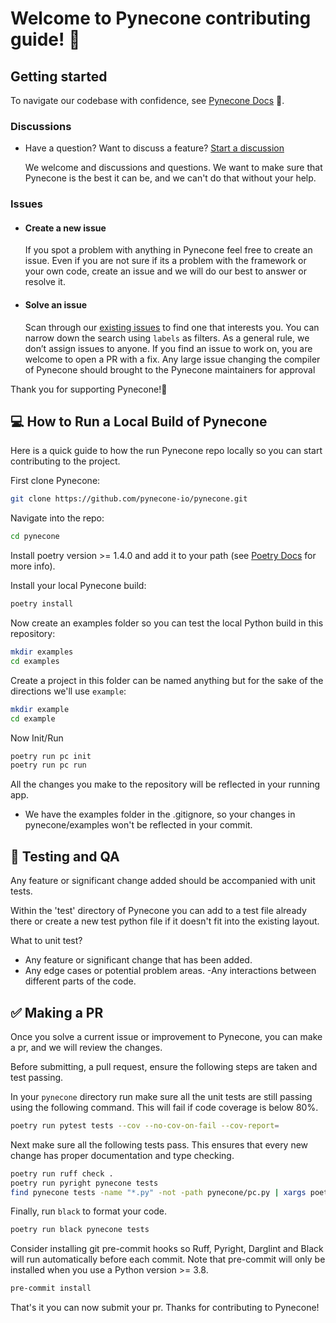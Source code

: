 # Welcome to Pynecone contributing guide! 🥳

## Getting started

To navigate our codebase with confidence, see [Pynecone Docs](https://pynecone.io/docs/getting-started/introduction) :confetti_ball:. 

### Discussions

- Have a question? Want to discuss a feature? [Start a discussion](https://github.com/pynecone-io/pynecone/discussions)

    We welcome and discussions and questions. We want to make sure that Pynecone is the best it can be, and we can't do that without your help.

### Issues

* #### Create a new issue

    If you spot a problem with anything in Pynecone feel free to create an issue. Even if you are not sure if its a problem with the framework or your own code, create an issue and we will do our best to answer or resolve it.

* #### Solve an issue

    Scan through our [existing issues](https://github.com/pynecone-io/pynecone/issues) to find one that interests you. You can narrow down the search using `labels` as filters. As a general rule, we don’t assign issues to anyone. If you find an issue to work on, you are welcome to open a PR with a fix. Any large issue changing the compiler of Pynecone should brought to the Pynecone maintainers for approval

Thank you for supporting Pynecone!🎊

## 💻 How to Run a Local Build of Pynecone 
Here is a quick guide to how the run Pynecone repo locally so you can start contributing to the project.

First clone Pynecone:
``` bash
git clone https://github.com/pynecone-io/pynecone.git
```

Navigate into the repo:
``` bash
cd pynecone
```

Install poetry version >= 1.4.0 and add it to your path (see [Poetry Docs](https://python-poetry.org/docs/#installation) for more info).

Install your local Pynecone build:
``` bash
poetry install
```

Now create an examples folder so you can test the local Python build in this repository:
``` bash
mkdir examples
cd examples
```

Create a project in this folder can be named anything but for the sake of the directions we'll use `example`:
``` bash
mkdir example
cd example
```

Now Init/Run
``` bash
poetry run pc init
poetry run pc run
```

All the changes you make to the repository will be reflected in your running app.
* We have the examples folder in the .gitignore, so your changes in pynecone/examples won't be reflected in your commit.

## 🧪 Testing and QA

Any feature or significant change added should be accompanied with unit tests.

Within the 'test' directory of Pynecone you can add to a test file already there or create a new test python file if it doesn't fit into the existing layout.

What to unit test?
- Any feature or significant change that has been added.
- Any edge cases or potential problem areas.
 -Any interactions between different parts of the code.


## ✅ Making a PR

Once you solve a current issue or improvement to Pynecone, you can make a pr, and we will review the changes. 

Before submitting, a pull request, ensure the following steps are taken and test passing.

In your `pynecone` directory run make sure all the unit tests are still passing using the following command.
This will fail if code coverage is below 80%.
``` bash
poetry run pytest tests --cov --no-cov-on-fail --cov-report= 
```
Next make sure all the following tests pass. This ensures that every new change has proper documentation and type checking.
``` bash
poetry run ruff check .
poetry run pyright pynecone tests
find pynecone tests -name "*.py" -not -path pynecone/pc.py | xargs poetry run darglint
```
Finally, run `black` to format your code.
``` bash
poetry run black pynecone tests
```

Consider installing git pre-commit hooks so Ruff, Pyright, Darglint and Black will run automatically before each commit.
Note that pre-commit will only be installed when you use a Python version >= 3.8.
``` bash
pre-commit install
```

That's it you can now submit your pr. Thanks for contributing to Pynecone!
